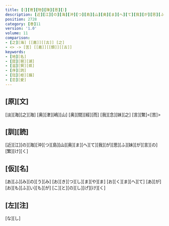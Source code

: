 ```yaml
---
title: [（][寄][物][陳][思][）]
description: [近][江][の][海][沖][つ][島][山][奥][ま][へ][て][我][が][思][ふ][妹][が][言][の][繁][け][く]
position: 2728
category: [巻]11
version: '1.0'
volume: 11
comparison:
- [之][海] [[嘉]][[古]] [之]
- <> -> [苦] [[嘉]][[類]][[古]]
keywords:
- [地][名]
- [琵][琶][湖]
- [滋][賀][県]
- [序][詞]
- [尫][柜][蹋]
- [恋][愛]
---
```


## [原][文]

[淡][海][之][海] [奥][津][嶋][山] [奥][間][經][而] [我][念][妹][之] [言][繁]<[苦]>

## [訓][読]

[近][江][の][海][沖][つ][島][山][奥][ま][へ][て][我][が][思][ふ][妹][が][言][の][繁][け][く]

## [仮][名]

[あ][ふ][み][の][う][み] [お][き][つ][し][ま][や][ま] [お][く][ま][へ][て] [あ][が][お][も][ふ][い][も][が] [こ][と][の][し][げ][け][く]

## [左][注]

[な][し]

